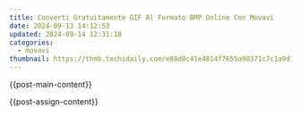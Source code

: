 ```yaml
---
title: Converti Gratuitamente GIF Al Formato BMP Online Con Movavi
date: 2024-09-13 14:12:53
updated: 2024-09-14 12:31:18
categories:
  - movavi
thumbnail: https://thmb.techidaily.com/e88d8c41e4814f7655a90371c7c1a9d7d6681eb85438d5aed456505e78685831.jpg
---
```


{{post-main-content}}

<ins class="adsbygoogle"
     style="display:block"
     data-ad-format="autorelaxed"
     data-ad-client="ca-pub-7571918770474297"
     data-ad-slot="1223367746"></ins>

{{post-assign-content}}

<ins class="adsbygoogle"
     style="display:block"
     data-ad-client="ca-pub-7571918770474297"
     data-ad-slot="8358498916"
     data-ad-format="auto"
     data-full-width-responsive="true"></ins>
